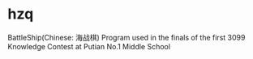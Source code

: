 # hzq
BattleShip(Chinese: 海战棋) Program used in the finals of the first 3099 Knowledge Contest at Putian No.1 Middle School
